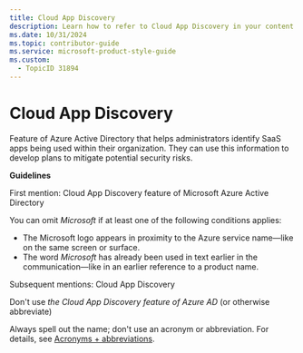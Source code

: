 ```yaml
---
title: Cloud App Discovery
description: Learn how to refer to Cloud App Discovery in your content.
ms.date: 10/31/2024
ms.topic: contributor-guide
ms.service: microsoft-product-style-guide
ms.custom:
  - TopicID 31894
---
```



# Cloud App Discovery

Feature of Azure Active Directory that helps administrators identify SaaS apps being used within their organization. They can use this information to develop plans to mitigate potential security risks.

**Guidelines**

First mention: Cloud App Discovery feature of Microsoft Azure Active Directory

You can omit *Microsoft* if at least one of the following conditions applies:

- The Microsoft logo appears in proximity to the Azure service name—like on the same screen or surface.
- The word *Microsoft* has already been used in text earlier in the communication—like in an earlier reference to a product name.

Subsequent mentions: Cloud App Discovery

Don't use *the Cloud App Discovery feature of Azure AD* (or otherwise abbreviate)

Always spell out the name; don't use an acronym or abbreviation. For details, see [Acronyms + abbreviations](~\acronyms-and-abbreviations.md).


